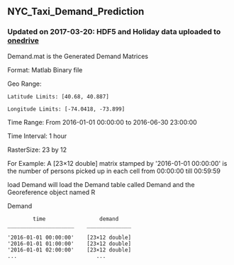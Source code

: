 ## NYC_Taxi_Demand_Prediction

  ### Updated on 2017-03-20: HDF5 and Holiday data uploaded to [onedrive](https://facilities-my.sharepoint.com/personal/lz2484_columbia_edu/_layouts/15/guestaccess.aspx?folderid=1e27ef8057af4432fbc2d940480dd482d&authkey=AYgG5cth5d2MJGG8LNFQ2qQ)
  
  Demand.mat is the Generated Demand Matrices
  
  Format: Matlab Binary file
  
  Geo Range: 
    
    Latitude Limits: [40.68, 40.887]
    
    Longitude Limits: [-74.0418, -73.899]
  
  Time Range: From 2016-01-01 00:00:00 to 2016-06-30 23:00:00
 
  Time Interval: 1 hour
  
  RasterSize: 23 by 12

  For Example:  A [23×12 double] matrix stamped by '2016-01-01 00:00:00' is the number of persons picked up in each cell from 00:00:00 till 00:59:59

  load Demand will load the Demand table called Demand and the Georeference object named R

Demand

            time                 demand    
    _____________________    ______________

    '2016-01-01 00:00:00'    [23×12 double]
    '2016-01-01 01:00:00'    [23×12 double]
    '2016-01-01 02:00:00'    [23×12 double]
	...							...

